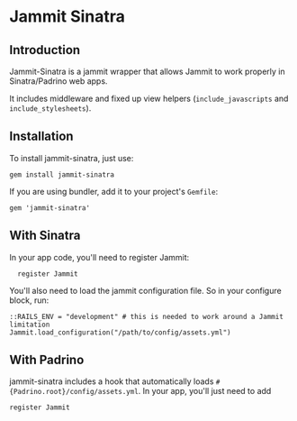 # Jammit Sinatra

## Introduction

Jammit-Sinatra is a jammit wrapper that allows Jammit to work properly in Sinatra/Padrino web apps.

It includes middleware and fixed up view helpers (`include_javascripts` and `include_stylesheets`).

## Installation

To install jammit-sinatra, just use:

    gem install jammit-sinatra

If you are using bundler, add it to your project's `Gemfile`:

    gem 'jammit-sinatra'


## With Sinatra

  In your app code, you'll need to register Jammit:

      register Jammit


  You'll also need to load the jammit configuration file. So in your configure block, run:

    ::RAILS_ENV = "development" # this is needed to work around a Jammit limitation
    Jammit.load_configuration("/path/to/config/assets.yml")


## With Padrino

jammit-sinatra includes a hook that automatically loads `#{Padrino.root}/config/assets.yml`. In your app, you'll just need to add

    register Jammit
